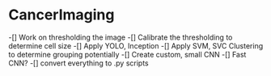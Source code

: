 # CancerImaging
-[] Work on thresholding the image
-[] Calibrate the thresholding to determine cell size
-[] Apply YOLO, Inception 
-[] Apply SVM, SVC Clustering to determine grouping potentially
-[] Create custom, small CNN 
-[] Fast CNN?
-[] convert everything to .py scripts
